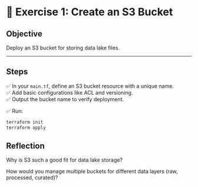 # 📝 Exercise 1: Create an S3 Bucket

## Objective

Deploy an S3 bucket for storing data lake files.

---

## Steps

✅ In your `main.tf`, define an S3 bucket resource with a unique name.  
✅ Add basic configurations like ACL and versioning.  
✅ Output the bucket name to verify deployment.

✅ Run:

```bash
terraform init
terraform apply
```

## Reflection
Why is S3 such a good fit for data lake storage?

How would you manage multiple buckets for different data layers (raw, processed, curated)?